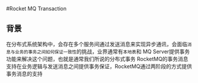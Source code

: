 #Rocket MQ Transaction
## 背景
在分布式系统架构中，会存在多个服务间通过发送消息来实现异步通讯，会面临`消息与业务的事务之间如何保证一致性`的挑战，业界通常有`本地表`和 MQ Server提供事务功能来解决这个问题，也就是通常我们所说的分布式事务
RocketMQ的事务消息支持在业务逻辑与发送消息之间提供事务保证，RocketMQ通过两阶段的方式提供事务消息的支持